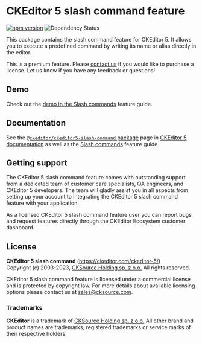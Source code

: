 CKEditor 5 slash command feature
=================================

[![npm version](https://badge.fury.io/js/%40ckeditor%2Fckeditor5-slash-command.svg)](https://www.npmjs.com/package/@ckeditor/ckeditor5-slash-command)
![Dependency Status](https://img.shields.io/librariesio/release/npm/@ckeditor/ckeditor5-slash-command)

This package contains the slash command feature for CKEditor 5. It allows you to execute a predefined command by writing its name or alias directly in the editor.

This is a premium feature. Please [contact us](https://ckeditor.com/contact/) if you would like to purchase a license. Let us know if you have any feedback or questions!

## Demo

Check out the [demo in the Slash commands](https://ckeditor.com/docs/ckeditor5/latest/features/slash-commands.html#demo) feature guide.

## Documentation

See the [`@ckeditor/ckeditor5-slash-command` package](https://ckeditor.com/docs/ckeditor5/latest/api/slash-command.html) page in [CKEditor 5 documentation](https://ckeditor.com/docs/ckeditor5/latest/) as well as the [Slash commands](https://ckeditor.com/docs/ckeditor5/latest/features/slash-commands.html) feature guide.

## Getting support

The CKEditor 5 slash command feature comes with outstanding support from a dedicated team of customer care specialists, QA engineers, and CKEditor 5 developers. The team will gladly assist you in all aspects from setting up your account to integrating the CKEditor 5 slash command feature with your application.

As a licensed CKEditor 5 slash command feature user you can report bugs and request features directly through the CKEditor Ecosystem customer dashboard.

## License

**CKEditor 5 slash command** (https://ckeditor.com/ckeditor-5/)<br>
Copyright (c) 2003-2023, [CKSource Holding sp. z o.o.](https://cksource.com)  All rights reserved.

CKEditor 5 slash command feature is licensed under a commercial license and is protected by copyright law.
For more details about available licensing options please contact us at sales@cksource.com.

### Trademarks

**CKEditor** is a trademark of [CKSource Holding sp. z o.o.](https://cksource.com)  All other brand and product names are trademarks, registered trademarks or service marks of their respective holders.


